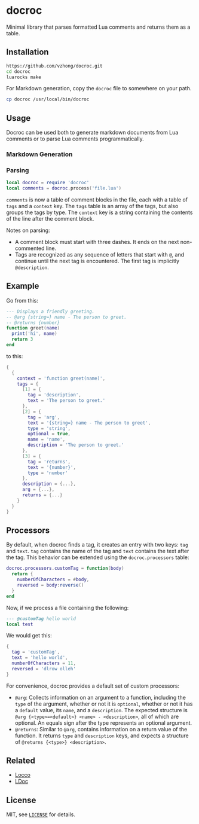 # docroc

Minimal library that parses formatted Lua comments and returns them as a table.

## Installation

```sh
https://github.com/vzhong/docroc.git
cd docroc
luarocks make
```

For Markdown generation, copy the `docroc` file to somewhere on your path.

```sh
cp docroc /usr/local/bin/docroc
```

## Usage

Docroc can be used both to generate markdown documents from Lua comments or to parse Lua comments programmatically.

### Markdown Generation


### Parsing

```lua
local docroc = require 'docroc'
local comments = docroc.process('file.lua')
```

`comments` is now a table of comment blocks in the file, each with a table of `tags` and a `context`
key. The `tags` table is an array of the tags, but also groups the tags by type. The `context` key
is a string containing the contents of the line after the comment block.

Notes on parsing:

- A comment block must start with three dashes. It ends on the next non-commented line.
- Tags are recognized as any sequence of letters that start with `@`, and continue until the next
tag is encountered. The first tag is implicitly `@description`.

Example
---

Go from this:

```lua
--- Displays a friendly greeting.
-- @arg {string=} name - The person to greet.
-- @returns {number}
function greet(name)
  print('hi', name)
  return 3
end
```

to this:

```lua
{
  {
    context = 'function greet(name)',
    tags = {
      [1] = {
        tag = 'description',
        text = 'The person to greet.'
      },
      [2] = {
        tag = 'arg',
        text = '{string=} name - The person to greet',
        type = 'string',
        optional = true,
        name = 'name',
        description = 'The person to greet.'
      },
      [3] = {
        tag = 'returns',
        text = '{number}',
        type = 'number'
      },
      description = {...},
      arg = {...},
      returns = {...}
    }
  }
}
```

Processors
---

By default, when docroc finds a tag, it creates an entry with two keys: `tag` and `text`.  `tag`
contains the name of the tag and `text` contains the text after the tag.  This behavior can be
extended using the `docroc.processors` table:

```lua
docroc.processors.customTag = function(body)
  return {
    numberOfCharacters = #body,
    reversed = body:reverse()
  }
end
```

Now, if we process a file containing the following:

```lua
--- @customTag hello world
local test
```

We would get this:

```lua
{
  tag = 'customTag',
  text = 'hello world',
  numberOfCharacters = 11,
  reversed = 'dlrow olleh'
}
```

For convenience, docroc provides a default set of custom processors:

- `@arg`: Collects information on an argument to a function, including the `type` of the argument,
whether or not it is `optional`, whether or not it has a `default` value, its `name`, and a
`description`.  The expected structure is `@arg {<type>=<default>} <name> - <description>`, all of
which are optional.  An equals sign after the type represents an optional argument.
- `@returns`: Similar to `@arg`, contains information on a return value of the function.  It
returns `type` and `description` keys, and expects a structure of `@returns {<type>} <description>`.

Related
---

- [Locco](http://rgieseke.github.io/locco)
- [LDoc](https://github.com/stevedonovan/LDoc)

License
---

MIT, see [`LICENSE`](LICENSE) for details.
